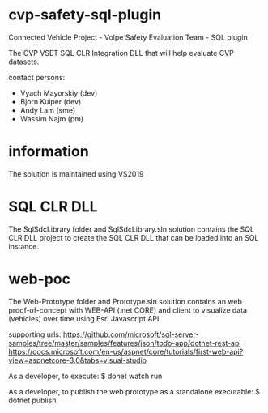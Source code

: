 # cvp-safety-sql-plugin
Connected Vehicle Project - Volpe Safety Evaluation Team - SQL plugin

The CVP VSET SQL CLR Integration DLL that will help evaluate CVP datasets.

contact persons:
- Vyach Mayorskiy (dev)
- Bjorn Kuiper (dev)
- Andy Lam (sme)
- Wassim Najm (pm)

# information
The solution is maintained using VS2019

# SQL CLR DLL
The SqlSdcLibrary folder and SqlSdcLibrary.sln solution contains the SQL CLR DLL project to create the SQL CLR DLL that can be loaded into an SQL instance.

# web-poc
The Web-Prototype folder and Prototype.sln solution contains an web proof-of-concept with WEB-API (.net CORE) and client to visualize data (vehicles) over time using Esri Javascript API

supporting urls:
https://github.com/microsoft/sql-server-samples/tree/master/samples/features/json/todo-app/dotnet-rest-api
https://docs.microsoft.com/en-us/aspnet/core/tutorials/first-web-api?view=aspnetcore-3.0&tabs=visual-studio

As a developer, to execute:
$ donet watch run

As a developer, to publish the web prototype as a standalone executable:
$ dotnet publish